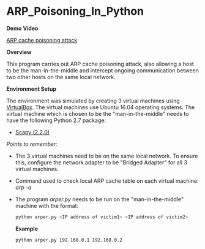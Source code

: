 # ARP_Poisoning_In_Python

**Demo Video**

[ARP cache poisoning attack](https://youtu.be/rRupkvxjj8I)

**Overview**

This program carries out ARP cache poisoning attack, also allowing a host to be the man-in-the-middle and intercept ongoing communication between two other hosts on the same local network.

**Environment Setup**

The environment was simulated by creating 3 virtual machines using [VirtualBox](https://www.virtualbox.org/wiki/VirtualBox). The virtual machines use Ubuntu 16.04 operating systems.
The virtual machine which is chosen to be the "man-in-the-middle" needs to have the following Python 2.7 package:

* [Scapy (2.2.0)](http://www.secdev.org/projects/scapy/doc/installation.html)

*Points to remember:*

* The 3 virtual machines need to be on the same local network. To ensure this, configure the network adapter to be "Bridged Adapter" for all 3 virtual machines.
* Command used to check local ARP cache table on each virtual machine: *arp -a*
* The program *arper.py* needs to be run on the "man-in-the-middle" machine with the format: 

  ```bash
  python arper.py <IP address of victim1> <IP address of victim2>
  ```
  **Example**
  ```bash
  python arper.py 192.168.0.1 192.168.0.2
  ```
